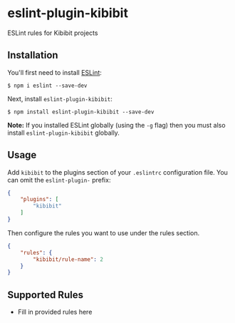 # eslint-plugin-kibibit

ESLint rules for Kibibit projects

## Installation

You'll first need to install [ESLint](http://eslint.org):

```
$ npm i eslint --save-dev
```

Next, install `eslint-plugin-kibibit`:

```
$ npm install eslint-plugin-kibibit --save-dev
```

**Note:** If you installed ESLint globally (using the `-g` flag) then you must also install `eslint-plugin-kibibit` globally.

## Usage

Add `kibibit` to the plugins section of your `.eslintrc` configuration file. You can omit the `eslint-plugin-` prefix:

```json
{
    "plugins": [
        "kibibit"
    ]
}
```


Then configure the rules you want to use under the rules section.

```json
{
    "rules": {
        "kibibit/rule-name": 2
    }
}
```

## Supported Rules

* Fill in provided rules here





